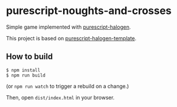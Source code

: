 # purescript-noughts-and-crosses

Simple game implemented with [purescript-halogen](https://github.com/slamdata/purescript-halogen).

This project is based on [purescript-halogen-template](https://github.com/slamdata/purescript-halogen-template).

## How to build

    $ npm install
    $ npm run build

(or `npm run watch` to trigger a rebuild on a change.)

Then, open `dist/index.html` in your browser.
